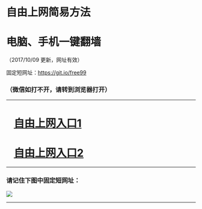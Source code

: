﻿# 自由上网简易方法

# 电脑、手机一键翻墙

（2017/10/09 更新，网址有效）

固定短网址：https://git.io/free99

### （微信如打不开，请转到浏览器打开）


***





# &nbsp;&nbsp; <a href="http://ft1137320851.fwq-tz-1001.info/fwqtz01.html?t=100900129795 " target="_blank">自由上网入口1</a>
# &nbsp;&nbsp; <a href="http://ft1276111907.fwq-tz-1002.info/fwqtz02.html?t=100900116718 " target="_blank">自由上网入口2</a>
***

### 请记住下图中固定短网址：

<img src="https://s3-us-west-2.amazonaws.com/fwq-1001/yjfq-20170905okok.png" /> 


***

